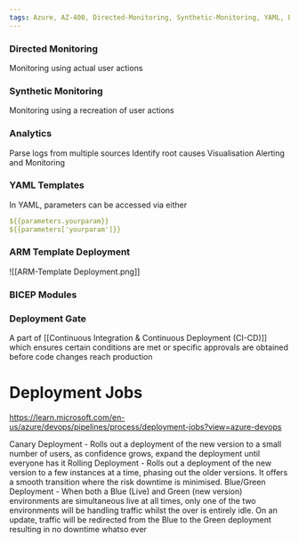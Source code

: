 ```yaml
---
tags: Azure, AZ-400, Directed-Monitoring, Synthetic-Monitoring, YAML, Bicep-Module, Deployment-Gate, ARM-Template
---
```

### Directed Monitoring
Monitoring using actual user actions

### Synthetic Monitoring
Monitoring using a recreation of user actions

### Analytics
Parse logs from multiple sources
Identify root causes
Visualisation
Alerting and Monitoring

### YAML Templates
In YAML, parameters can be accessed via either
```YAML
${{parameters.yourparam}}
${{parameters['yourparam']}}
```

### ARM Template Deployment
![[ARM-Template Deployment.png]]

### BICEP Modules

### Deployment Gate
A part of [[Continuous Integration & Continuous Deployment (CI-CD)]] which ensures certain conditions are met or specific approvals are obtained before code changes reach production

# Deployment Jobs
https://learn.microsoft.com/en-us/azure/devops/pipelines/process/deployment-jobs?view=azure-devops

Canary Deployment - Rolls out a deployment of the new version to a small number of users, as confidence grows, expand the deployment until everyone has it
Rolling Deployment - Rolls out a deployment of the new version to a few instances at a time, phasing out the older versions. It offers a smooth transition where the risk downtime is minimised. 
Blue/Green Deployment - When both a Blue (Live) and Green (new version) environments are simultaneous live at all times, only one of the two environments will be handling traffic whilst the over is entirely idle. On an update, traffic will be redirected from the Blue to the Green deployment resulting in no downtime whatso ever 
